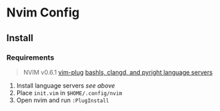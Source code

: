# Nvim Config
## Install
### Requirements
> NVIM v0.6.1
> [vim-plug](https://github.com/junegunn/vim-plug) 
> [bashls, clangd, and pyright language servers](https://github.com/neovim/nvim-lspconfig/blob/master/doc/server_configurations.md) 

1. Install language servers *see above* 
2. Place `init.vim` in `$HOME/.config/nvim`
3. Open nvim and run `:PlugInstall`
